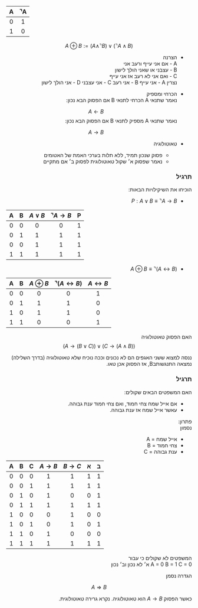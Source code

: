 <style>
    html {
        direction: rtl;
    }
    eqn, table {
        direction: ltr;
    }
</style>
|A|$\urcorner$A|
|:-:|:-:|
|0|1|
|1|0|

$$ A\oplus B := (A \wedge \urcorner B) \vee (\urcorner A \wedge  B)$$

* הצרנה  
A - אם אני עייף ורעב אני  
B - עצבני או שאני הולך לישון  
C - ואם אני לא רעב אז אני עייף  
נצרין
A - אני עייף
B - אני רעב
C - אני עצבני
D - אני הולך לישון

* הכרחי ומספיק  
נאמר שתנאי A הכרחי לתנאי B אם הפסוק  הבא נכון:  

  $$ A \leftarrow B $$ 
  נאמר שתנאי A מספיק לתנאי B אם הפסוק  הבא נכון:  
  
  $$ A \rightarrow B $$

* טאוטולוגיה
  * פסוק שנכון תמיד, ללא תלות בערכי האמת של האטומים
  * נאמר שפסוק א׳ שקול טאוטולוגית לפסוק ב׳ אם מתקיים

### תרגיל
הוכיחו את השיקילויות הבאות:
* $P: A \vee B \equiv \urcorner A \rightarrow B$

|A|B|$A \vee B$|$\urcorner A \rightarrow B$|P|
|:-:|:-:|:-:|:-:|:-:|
|0|0|0|0|1|
|0|1|1|1|1|
|0|0|1|1|1|
|1|1|1|1|1|
* $A \oplus B \equiv \urcorner (A \leftrightarrow B)$  

|A|B|$A \oplus B$|$\urcorner (A \leftrightarrow B)$|$A \leftrightarrow B$|
|:-:|:-:|:-:|:-:|:-:|
|0|0|0|0|1|
|0|1|1|1|0|
|1|0|1|1|0|
|1|1|0|0|1|

האם הפסוק טאוטולוגיה
$$ ((A \wedge B) \rightarrow C) \vee (A \rightarrow (B \vee C)) $$

 ננסה למצוא ששני האגפים הם לא נכונים וככה נוכיח   שלא טאוטולוגיה (בדרך השלילה)  
 נמצאה התנגשותבB, אז הפסוק אכן טאו.

 ### תרגיל
 האם המשפטים הבאים שקולים:
 * אם אייל שמח צחי חמוד, ואם צחי חמוד ענת גבוהה.
 * עאשר אייל שמח אז ענת גבוהה.

 פתרון:  
 נסמון
 * אייל שמח = A
 * צחי חמוד = B
 * ענת גבוהה = C

 |A|B|C|$A\rightarrow B$|$B\rightarrow C$|א|ב|
 |:-:|:-:|:-:|:-:|:-:|:-:|:-:|
 |0|0|0|1|1|1|1|
 |0|0|1|1|1|1|1|
 |0|1|0|1|0|0|1|
 |0|1|1|1|1|1|1|
 |1|0|0|0|1|0|0|
 |1|0|1|0|1|0|1|
 |1|1|0|1|0|0|0|
 |1|1|1|1|1|1|1|

 המשפטים לא שקולים כי עבור  
 A = 0
 B = 1
 C = 0
 א׳ לא נכון וב׳ נכון

 הגדרה
 נסמן

$$ A \Rightarrow B $$

כאשר הפסוק $A \rightarrow B$ הוא טאוטולוגיה.
נקרא גרירה טאוטולוגית.